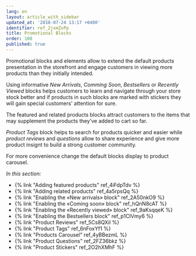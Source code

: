 ```yaml
---
lang: en
layout: article_with_sidebar
updated_at: '2018-07-24 13:17 +0400'
identifier: ref_2jxmZvPp
title: Promotional Blocks
order: 100
published: true
---
```

Promotional blocks and elements allow to extend the default products presentation in the storefront and engage customers in viewing more products than they initially intended. 

Using informative _New Arrivals_, _Comming Soon_, _Bestsellers_ or _Recently Viewed_ blocks helps customers to learn and navigate through your store stock better and if products in such blocks are marked with stickers they will gain special customers' attention for sure.

The featured and related products blocks attract customers to the items that may supplement the products they've added to cart so far. 

_Product Tags_ block helps to search for products quicker and easier while _product reviews_ and _questions_ allow to share experience and give more product insignt to build a strong customer community.

For more convenience change the default blocks display to product carousel. 

_In this section:_

*   {% link "Adding featured products" ref_4iFdpTdv %}
*   {% link "Adding related products" ref_4a5rpsQq %}
*   {% link "Enabling the «New arrivals» block" ref_2A50nkO9 %}
*   {% link "Enabling the «Coming soon» block" ref_hQnN8cAT %}
*   {% link "Enabling the «Recently viewed» block" ref_9aKsqqeK %}
*   {% link "Enabling the Bestsellers block" ref_p1CIVmy6 %}
*   {% link "Product Reviews" ref_5Cs8QXil %}
*   {% link "Product Tags" ref_6nFoxYf1 %}
*   {% link "Products Carousel" ref_4yBBezmL %}
*   {% link "Product Questions" ref_2FZ36bkz %}
*   {% link "Product Stickers" ref_2O2hXMhF %}
